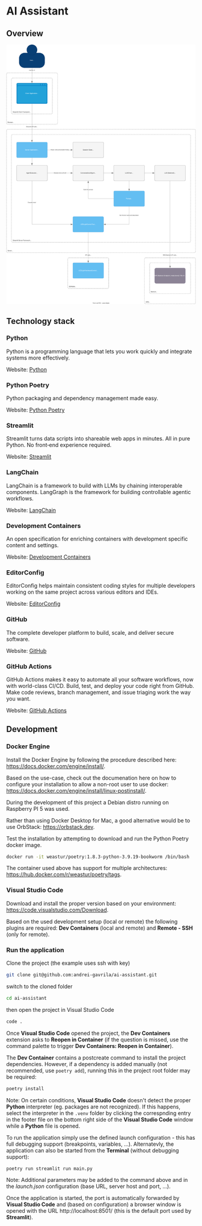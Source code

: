 # AI Assistant

## Overview

![Overview Diagram](docs/diagrams/overview.svg)

## Technology stack

### Python

Python is a programming language that lets you work quickly and integrate systems more effectively.

Website: [Python](https://www.python.org)

### Python Poetry

Python packaging and dependency management made easy.

Website: [Python Poetry](https://python-poetry.org)

### Streamlit

Streamlit turns data scripts into shareable web apps in minutes. All in pure Python. No front‑end experience required.

Website: [Streamlit](https://streamlit.io)

### LangChain

LangChain is a framework to build with LLMs by chaining interoperable components. LangGraph is the framework for building controllable agentic workflows.

Website: [LangChain](https://www.langchain.com)

### Development Containers

An open specification for enriching containers with development specific content and settings.

Website: [Development Containers](https://containers.dev)

### EditorConfig

EditorConfig helps maintain consistent coding styles for multiple developers working on the same project across various editors and IDEs.

Website: [EditorConfig](https://editorconfig.org)

### GitHub

The complete developer platform to build, scale, and deliver secure software.

Website: [GitHub](https://github.com/about)

### GitHub Actions

GitHub Actions makes it easy to automate all your software workflows, now with world-class CI/CD. Build, test, and deploy your code right from GitHub. Make code reviews, branch management, and issue triaging work the way you want.

Website: [GitHub Actions](https://github.com/features/actions)

## Development

### Docker Engine

Install the Docker Engine by following the procedure described here: https://docs.docker.com/engine/install/.

Based on the use-case, check out the documenation here on how to configure your installation to allow a non-root user to use docker: https://docs.docker.com/engine/install/linux-postinstall/.

During the development of this project a Debian distro running on Raspberry PI 5 was used.

Rather than using Docker Desktop for Mac, a good alternative would be to use OrbStack: https://orbstack.dev.

Test the installation by attempting to download and run the Python Poetry docker image.

```bash
docker run -it weastur/poetry:1.8.3-python-3.9.19-bookworm /bin/bash
```

The container used above has support for multiple architectures: https://hub.docker.com/r/weastur/poetry/tags.

### Visual Studio Code

Download and install the proper version based on your environment: https://code.visualstudio.com/Download.

Based on the used development setup (local or remote) the following plugins are required: **Dev Containers** (local and remote) and **Remote - SSH** (only for remote).

### Run the application

Clone the project (the example uses ssh with key)

```bash
git clone git@github.com:andrei-gavrila/ai-assistant.git
```

switch to the cloned folder

```bash
cd ai-assistant
```

then open the project in Visual Studio Code

```bash
code .
```

Once **Visual Studio Code** opened the project, the **Dev Containers** extension asks to **Reopen in Container** (if the question is missed, use the command palette to trigger **Dev Containers: Reopen in Container**).

The **Dev Container** contains a postcreate command to install the project dependencies. However, if a dependency is added manually (not recommended, use ```poetry add```), running this in the project root folder may be required:

```bash
poetry install
```

Note: On certain conditions, **Visual Studio Code** doesn't detect the proper **Python** interpreter (eg. packages are not recognized). If this happens, select the interpreter in the ```.venv``` folder by clicking the correspnding entry in the footer file on the bottom right side of the **Visual Studio Code** window while a **Python** file is opened.

To run the application simply use the defined launch configuration - this has full debugging support (breakpoints, variables, ...). Alternatevly, the application can also be started from the **Terminal** (without debugging support):

```bash
poetry run streamlit run main.py
```

Note: Additional parameters may be added to the command above and in the *launch.json* configuration (base URL, server host and port, ...).

Once the application is started, the port is automatically forwarded by **Visual Studio Code** and (based on configuration) a browser window is opened with the URL http://localhost:8501/ (this is the default port used by **Streamlit**).
